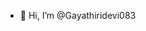 - 👋 Hi, I’m @Gayathiridevi083

<!---
Gayathiridevi083/Gayathiridevi083 is a ✨ special ✨ repository because its `README.md` (this file) appears on your GitHub profile.
You can click the Preview link to take a look at your changes.
--->
